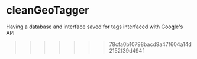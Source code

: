 # cleanGeoTagger
Having a database and interface saved for tags interfaced with Google's API
>>>>>>> 78cfa0b10798bacd9a47f604a14d2152f39d494f
